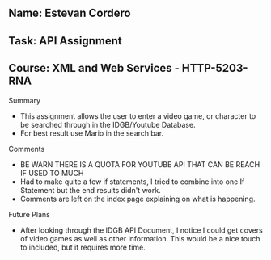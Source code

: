 ## Name: Estevan Cordero
## Task: API Assignment
## Course: XML and Web Services - HTTP-5203-RNA

Summary
- This assignment allows the user to enter a video game, or character to be searched through in the IDGB/Youtube Database.
- For best result use Mario in the search bar.

Comments
- BE WARN THERE IS A QUOTA FOR YOUTUBE API THAT CAN BE REACH IF USED TO MUCH
- Had to make quite a few if statements, I tried to combine into one If Statement but the end results didn't work.
- Comments are left on the index page explaining on what is happening.

Future Plans
- After looking through the IDGB API Document, I notice I could get covers of video games as well as other information. 
This would be a nice touch to included, but it requires more time.
